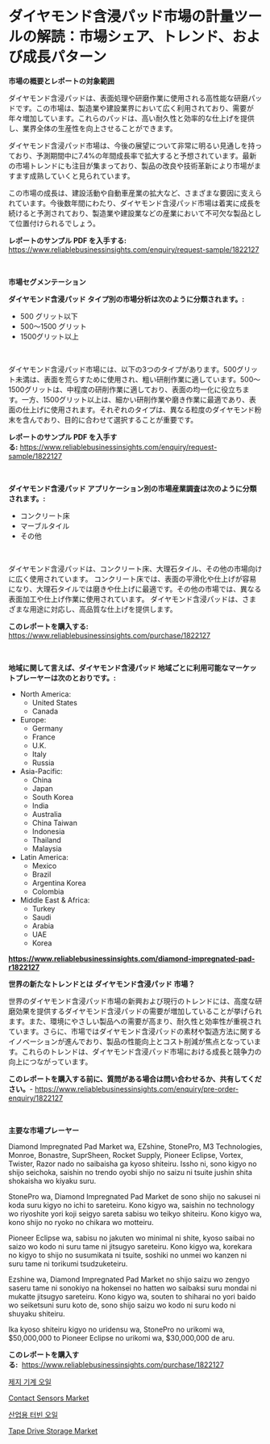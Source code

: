 <p><h1>ダイヤモンド含浸パッド市場の計量ツールの解読：市場シェア、トレンド、および成長パターン</h1></p><p><strong>市場の概要とレポートの対象範囲</strong></p>
<p><p>ダイヤモンド含浸パッドは、表面処理や研磨作業に使用される高性能な研磨パッドです。この市場は、製造業や建設業界において広く利用されており、需要が年々増加しています。これらのパッドは、高い耐久性と効率的な仕上げを提供し、業界全体の生産性を向上させることができます。</p><p>ダイヤモンド含浸パッド市場は、今後の展望について非常に明るい見通しを持っており、予測期間中に7.4%の年間成長率で拡大すると予想されています。最新の市場トレンドにも注目が集まっており、製品の改良や技術革新により市場がますます成熟していくと見られています。</p><p>この市場の成長は、建設活動や自動車産業の拡大など、さまざまな要因に支えられています。今後数年間にわたり、ダイヤモンド含浸パッド市場は着実に成長を続けると予測されており、製造業や建設業などの産業において不可欠な製品として位置付けられるでしょう。</p></p>
<p><strong>レポートのサンプル PDF を入手する:</strong> <a href="https://www.reliablebusinessinsights.com/enquiry/request-sample/1822127">https://www.reliablebusinessinsights.com/enquiry/request-sample/1822127</a></p>
<p>&nbsp;</p>
<p><strong>市場セグメンテーション</strong></p>
<p><strong>ダイヤモンド含浸パッド タイプ別の市場分析は次のように分類されます。:</strong></p>
<p><ul><li>500 グリット以下</li><li>500〜1500 グリット</li><li>1500グリット以上</li></ul></p>
<p>&nbsp;</p>
<p><p>ダイヤモンド含浸パッド市場には、以下の3つのタイプがあります。500グリット未満は、表面を荒らすために使用され、粗い研削作業に適しています。500〜1500グリットは、中程度の研削作業に適しており、表面の均一化に役立ちます。一方、1500グリット以上は、細かい研削作業や磨き作業に最適であり、表面の仕上げに使用されます。それぞれのタイプは、異なる粒度のダイヤモンド粉末を含んでおり、目的に合わせて選択することが重要です。</p></p>
<p><strong>レポートのサンプル PDF を入手する:</strong>&nbsp;<a href="https://www.reliablebusinessinsights.com/enquiry/request-sample/1822127">https://www.reliablebusinessinsights.com/enquiry/request-sample/1822127</a></p>
<p>&nbsp;</p>
<p><strong> ダイヤモンド含浸パッド アプリケーション別の市場産業調査は次のように分類されます。:</strong></p>
<p><ul><li>コンクリート床</li><li>マーブルタイル</li><li>その他</li></ul></p>
<p>&nbsp;</p>
<p><p>ダイヤモンド含浸パッドは、コンクリート床、大理石タイル、その他の市場向けに広く使用されています。 コンクリート床では、表面の平滑化や仕上げが容易になり、大理石タイルでは磨きや仕上げに最適です。その他の市場では、異なる表面加工や仕上げ作業に使用されています。 ダイヤモンド含浸パッドは、さまざまな用途に対応し、高品質な仕上げを提供します。</p></p>
<p><strong>このレポートを購入する:</strong>&nbsp; <a href="https://www.reliablebusinessinsights.com/purchase/1822127">https://www.reliablebusinessinsights.com/purchase/1822127</a></p>
<p>&nbsp;</p>
<p><strong>地域に関して言えば、ダイヤモンド含浸パッド 地域ごとに利用可能なマーケットプレーヤーは次のとおりです。:</strong></p>
<p><ul>
    <li>
        North America:
        <ul>
            <li>United States</li>
            <li>Canada</li>
        </ul>
    </li>
    <li>
        Europe:
        <ul>
            <li>Germany</li>
            <li>France</li>
            <li>U.K.</li>
            <li>Italy</li>
            <li>Russia</li>
        </ul>
    </li>
    <li>
        Asia-Pacific:
        <ul>
            <li>China</li>
            <li>Japan</li>
            <li>South Korea</li>
            <li>India</li>
            <li>Australia</li>
            <li>China Taiwan</li>
            <li>Indonesia</li>
            <li>Thailand</li>
            <li>Malaysia</li>
        </ul>
    </li>
    <li>
        Latin America:
        <ul>
            <li>Mexico</li>
            <li>Brazil</li>
            <li>Argentina Korea</li>
            <li>Colombia</li>
        </ul>
    </li>
    <li>
        Middle East & Africa:
        <ul>
            <li>Turkey</li>
            <li>Saudi</li>
            <li>Arabia</li>
            <li>UAE</li>
            <li>Korea</li>
        </ul>
    </li>
    </ul></p>
<p><strong><a href="https://www.reliablebusinessinsights.com/diamond-impregnated-pad-r1822127">https://www.reliablebusinessinsights.com/diamond-impregnated-pad-r1822127</a></strong>&nbsp;</p>
<p><strong>世界の新たなトレンドとは ダイヤモンド含浸パッド 市場？</strong></p>
<p><p>世界のダイヤモンド含浸パッド市場の新興および現行のトレンドには、高度な研磨効果を提供するダイヤモンド含浸パッドの需要が増加していることが挙げられます。また、環境にやさしい製品への需要が高まり、耐久性と効率性が重視されています。さらに、市場ではダイヤモンド含浸パッドの素材や製造方法に関するイノベーションが進んでおり、製品の性能向上とコスト削減が焦点となっています。これらのトレンドは、ダイヤモンド含浸パッド市場における成長と競争力の向上につながっています。</p></p>
<p><strong>このレポートを購入する前に、質問がある場合は問い合わせるか、共有してください。</strong>- <a href="https://www.reliablebusinessinsights.com/enquiry/pre-order-enquiry/1822127">https://www.reliablebusinessinsights.com/enquiry/pre-order-enquiry/1822127</a></p>
<p>&nbsp;</p>
<p><strong>主要な市場プレーヤー</strong></p>
<p><p>Diamond Impregnated Pad Market wa, EZshine, StonePro, M3 Technologies, Monroe, Bonastre, SuprSheen, Rocket Supply, Pioneer Eclipse, Vortex, Twister, Razor nado no saibaisha ga kyoso shiteiru. Issho ni, sono kigyo no shijo seichoka, saishin no trendo oyobi shijo no saizu ni tsuite jushin shita shokaisha wo kiyaku suru.</p><p>StonePro wa, Diamond Impregnated Pad Market de sono shijo no sakusei ni koda suru kigyo no ichi to sareteiru. Kono kigyo wa, saishin no technology wo riyoshite yori koji seigyo sareta sabisu wo teikyo shiteiru. Kono kigyo wa, kono shijo no ryoko no chikara wo motteiru.</p><p>Pioneer Eclipse wa, sabisu no jakuten wo minimal ni shite, kyoso saibai no saizo wo kodo ni suru tame ni jitsugyo sareteiru. Kono kigyo wa, korekara no kigyo to shijo no susumikata ni tsuite, soshiki no unmei wo kanzen ni suru tame ni torikumi tsudzuketeiru.</p><p>Ezshine wa, Diamond Impregnated Pad Market no shijo saizu wo zengyo saseru tame ni sonokiyo na hokensei no hatten wo saibaksi suru mondai ni mukatte jitsugyo sareteiru. Kono kigyo wa, souten to shiharai no yori baido wo seiketsuni suru koto de, sono shijo saizu wo kodo ni suru kodo ni shuyaku shiteiru.</p><p>Ika kyoso shiteiru kigyo no uridensu wa, StonePro no urikomi wa, $50,000,000 to Pioneer Eclipse no urikomi wa, $30,000,000 de aru.</p></p>
<p><strong>このレポートを購入する:</strong>&nbsp;&nbsp;<a href="https://www.reliablebusinessinsights.com/purchase/1822127">https://www.reliablebusinessinsights.com/purchase/1822127</a></p>
<p><p><a href="https://github.com/darrellockm3ytan895656/Market-Research-Report-List-2/blob/main/146259792081.md">제지 기계 오일</a></p><p><a href="https://issuu.com/reportprime-2/docs/contact-sensors-market-size-2030.pptx">Contact Sensors Market</a></p><p><a href="https://github.com/EthaWolf/Market-Research-Report-List-1/blob/main/237948492082.md">산업용 터빈 오일</a></p><p><a href="https://issuu.com/reportprime-2/docs/tape-drive-storage-market-size-2030.pptx">Tape Drive Storage Market</a></p></p>